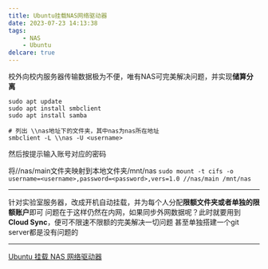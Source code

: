 ```yaml
---
title: Ubuntu挂载NAS网络驱动器
date: 2023-07-23 14:13:38
tags:
    - NAS
    - Ubuntu
delcare: true
---
```

校外向校内服务器传输数据极为不便，唯有NAS可完美解决问题，并实现**储算分离**<!--more-->
```shell
sudo apt update
sudo apt install smbclient
sudo apt install samba

# 列出 \\nas地址下的文件夹，其中nas为nas所在地址
smbclient -L \\nas -U <username>
```
然后按提示输入账号对应的密码

将//nas/main文件夹映射到本地文件夹/mnt/nas
`sudo mount -t cifs -o username=<username>,password=<password>,vers=1.0 //nas/main /mnt/nas`

-----------------------------------
针对实验室服务器，改成开机自动挂载，并为每个人分配**限额文件夹或者单独的限额账户**即可
问题在于这样仍然在内网，如果同步外网数据呢？此时就要用到**Cloud Sync**，便可不限速不限额的完美解决一切问题
甚至单独搭建一个git server都是没有问题的

----------------------
[Ubuntu 挂载 NAS 网络驱动器](https://yangruoqi.site/ubuntu-nas/)
